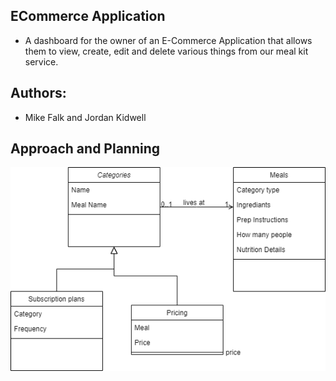 ## ECommerce Application
- A dashboard for the owner of an E-Commerce Application that allows them to view, create, edit and delete various things from our meal kit service. 

## Authors:
- Mike Falk and Jordan Kidwell

## Approach and Planning 

![Erd](./Assets/categoryerd.png)

